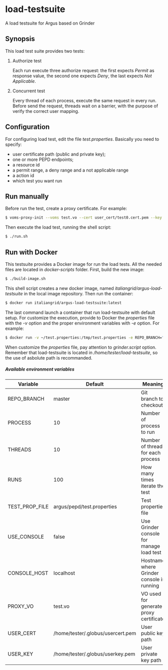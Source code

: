 # load-testsuite
A load testsuite for Argus based on Grinder

## Synopsis
This load test suite provides two tests:

1. Authorize test

   Each run execute three authorize request: the first expects _Permit_ as response value, the second one expects _Deny_, the last expects _Not Applicable_.
2. Concurrent test

   Every thread of each process, execute the same request in every run. Before send the request, threads wait on a barrier, with the purpose of verify the correct user mapping.

## Configuration
For configuring load test, edit the file _test.properties_. Basically you need to specify:
 
 * user certificate path (public and private key);
 * one or more PEPD endpoints;
 * a resource id
 * a permit range, a deny range and a not applicable range
 * a action id
 * which test you want run 
 

## Run manually
Before run the test, create a proxy certificate. For example:
```bash
$ voms-proxy-init --voms test.vo --cert user_cert/test0.cert.pem --key user_cert/test0.key.pem
```
Then execute the load test, running the shell script:
```bash
$ ./run.sh
```

## Run with Docker
This testsuite provides a Docker image for run the load tests. All the needed files are located in _docker-scripts_ folder.
First, build the new image:
```bash
$ ./build-image.sh
```
This shell script creates a new docker image, named _italiangrid/argus-load-testsuite_ in the local image repository.
Then run the container:
```bash
$ docker run italiangrid/argus-load-testsuite:latest
```
The last command launch a container that run load-testsuite with default setup. For customize the execution, provide to Docker the _properties_ file with the _-v_ option and the proper environment variables with _-e_ option.
For example:
```bash
$ docker run -v ~/test.properties:/tmp/test.properties -e REPO_BRANCH="feature/ISSUE-1" -e PROCESS=1 -e THREADS=1 -e RUNS=1 -e TEST_PROP_FILE=/tmp/test.properties italiangrid/argus-load-testsuite:latest
```
When customize the _properties_ file, pay attention to _grinder.script_ option. Remember that load-testsuite is located in _/home/tester/load-testsuite_, so the use of asbolute path is recommanded.

##### Available environment variables
 
| Variable         | Default                           | Meaning |
| ---------------- | --------------------------------- | ------- |
| REPO_BRANCH      | master                            | Git branch to checkout |
| PROCESS          | 10                                | Number of process to run |
| THREADS          | 10                                | Number of thread for each process |
| RUNS             | 100                               | How many times iterate the test |
| TEST\_PROP\_FILE | argus/pepd/test.properties        | Test properties file |
| USE\_CONSOLE     | false                             | Use Grinder console for manage load test |
| CONSOLE\_HOST    | localhost                         | Hostname where Grinder console is running |
| PROXY\_VO        | test.vo                           | VO used for generate proxy certificate |
| USER\_CERT       | /home/tester/.globus/usercert.pem | User public key path | 
| USER\_KEY        | /home/tester/.globus/userkey.pem  | User private key path |

